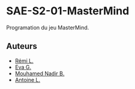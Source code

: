 # SAE-S2-01-MasterMind

Programation du jeu MasterMind.

## Auteurs

- [Rémi L.](https://github.com/remi-lem)
- [Eva G.](https://github.com/orakless)
- [Mouhamed Nadir B.](https://github.com/Mouhamed-Nadir)
- [Antoine L.](https://github.com/Dianosse)
